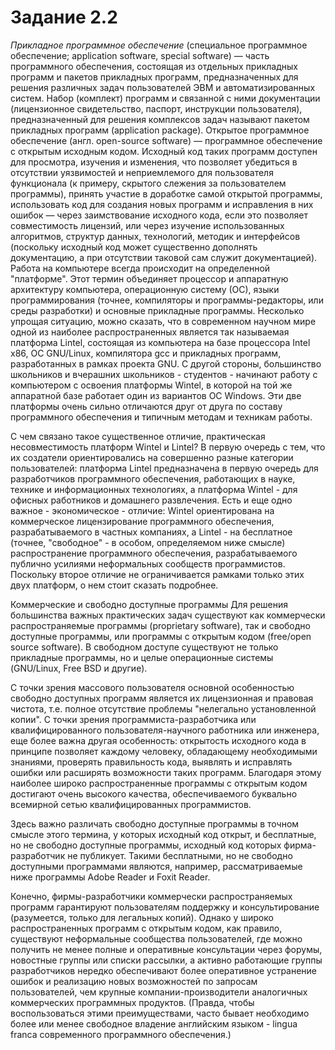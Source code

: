 # Задание 2.2

_Прикладное программное обеспечение_ (специальное программное обеспечение; application software, special software) — часть программного обеспечения, состоящая из отдельных прикладных программ и пакетов прикладных программ, предназначенных для решения различных задач пользователей ЭВМ и автоматизированных систем. Набор (комплект) программ и связанной с ними документации (лицензионное свидетельство, паспорт, инструкции пользователя), предназначенный для решения комплексов задач называют пакетом прикладных программ (application package). Открытое программное обеспечение (англ. open-source software) — программное обеспечение с открытым исходным кодом. Исходный код таких программ доступен для просмотра, изучения и изменения, что позволяет убедиться в отсутствии уязвимостей и неприемлемого для пользователя функционала (к примеру, скрытого слежения за пользователем программы), принять участие в доработке самой открытой программы, использовать код для создания новых программ и исправления в них ошибок — через заимствование исходного кода, если это позволяет совместимость лицензий, или через изучение использованных алгоритмов, структур данных, технологий, методик и интерфейсов (поскольку исходный код может существенно дополнять документацию, а при отсутствии таковой сам служит документацией). 
Работа на компьютере всегда происходит на определенной "платформе". Этот термин объединяет процессор и аппаратную архитектуру компьютера, операционную систему (ОС), языки программирования (точнее, компиляторы и программы-редакторы, или среды разработки) и основные прикладные программы. Несколько упрощая ситуацию, можно сказать, что в современном научном мире одной из наиболее распространенных является так называемая платформа Lintel, состоящая из компьютера на базе процессора Intel x86, ОС GNU/Linux, компилятора gcc и прикладных программ, разработанных в рамках проекта GNU. С другой стороны, большинство школьников и вчерашних школьников - студентов - начинают работу с компьютером с освоения платформы Wintel, в которой на той же аппаратной базе работает один из вариантов ОС Windows. Эти две платформы очень сильно отличаются друг от друга по составу программного обеспечения и типичным методам и техникам работы. 

С чем связано такое существенное отличие, практическая несовместимость платформ Wintel и Lintel? В первую очередь с тем, что их создатели ориентировались на совершенно разные категории пользователей: платформа Lintel предназначена в первую очередь для разработчиков программного обеспечения, работающих в науке, технике и информационных технологиях, а платформа Wintel - для офисных работников и домашнего развлечения. Есть и еще одно важное - экономическое - отличие: Wintel ориентирована на коммерческое лицензирование программного обеспечения, разрабатываемого в частных компаниях, а Lintel - на бесплатное (точнее, "свободное" - в особом, определяемом ниже смысле) распространение программного обеспечения, разрабатываемого публично усилиями неформальных сообществ программистов. Поскольку второе отличие не ограничивается рамками только этих двух платформ, о нем стоит сказать подробнее. 

Коммерческие и свободно доступные программы 
Для решения большинства важных практических задач существуют как коммерчески распространяемые программы (proprietary software), так и свободно доступные программы, или программы с открытым кодом (free/open source software). В свободном доступе существуют не только прикладные программы, но и целые операционные системы (GNU/Linux, Free BSD и другие). 

С точки зрения массового пользователя основной особенностью свободно доступных программ является их лицензионная и правовая чистота, т.е. полное отсутствие проблемы "нелегально установленной копии". С точки зрения программиста-разработчика или квалифицированного пользователя-научного работника или инженера, еще более важна другая особенность: открытость исходного кода в принципе позволяет каждому человеку, обладающему необходимыми знаниями, проверять правильность кода, выявлять и исправлять ошибки или расширять возможности таких программ. Благодаря этому наиболее широко распространенные программы с открытым кодом достигают очень высокого качества, обеспечиваемого буквально всемирной сетью квалифицированных программистов. 

Здесь важно различать свободно доступные программы в точном смысле этого термина, у которых исходный код открыт, и бесплатные, но не свободно доступные программы, исходный код которых фирма-разработчик не публикует. Такими бесплатными, но не свободно доступными программами являются, например, рассматриваемые ниже программы Adobe Reader и Foxit Reader. 

Конечно, фирмы-разработчики коммерчески распространяемых программ гарантируют пользователям поддержку и консультирование (разумеется, только для легальных копий). Однако у широко распространенных программ с открытым кодом, как правило, существуют неформальные сообщества пользователей, где можно получить не менее полные и оперативные консультации через форумы, новостные группы или списки рассылки, а активно работающие группы разработчиков нередко обеспечивают более оперативное устранение ошибок и реализацию новых возможностей по запросам пользователей, чем крупные компании-производители аналогичных коммерческих программных продуктов. (Правда, чтобы воспользоваться этими преимуществами, часто бывает необходимо более или менее свободное владение английским языком - lingua franca современного программного обеспечения.)
